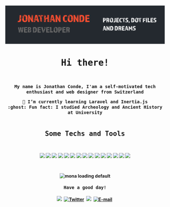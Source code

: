 [![Header](https://raw.githubusercontent.com/JC0nde/JC0nde/main/github-banner.png "Header")](https://jonathanconde.com/)

<h1 align="center" style="border-bottom: none;"><samp><b>Hi there!</samp></h1>
 <br>
<p align="center">
<samp>My name is Jonathan Conde, I'am a self-motivated tech enthusiast and web designer from Switzerland</samp>
</p>

<div align="center"><samp>🌱 I’m currently learning Laravel and Inertia.js</samp><br />
 <samp> :ghost: Fun fact: I studied Archeology and Ancient History at University</samp></div>
 <br>
<p>
  <h2 align="center"><samp>Some Techs and Tools</samp></h2>
</p>

<br>
<p align="center">
 
<img src="https://img.shields.io/badge/OS-Linux-informational?style=flat&logo=linux&logoColor=white&color=FD4F31" height=30 />
<img src="https://img.shields.io/badge/Editor-Emacs-informational?style=flat&logo=gnu-emacs&logoColor=white&color=FD4F31" height=30 />
<img src="https://img.shields.io/badge/Code-PHP-informational?style=flat&logo=php&logoColor=white&color=FD4F31" height=30 />
<img src="https://img.shields.io/badge/Code-JavaScript-informational?style=flat&logo=javascript&logoColor=white&color=FD4F31" height=30 />
<img src="https://img.shields.io/badge/Code-HTML5-informational?style=flat&logo=html5&logoColor=white&color=FD4F31" height=30 />
<img src="https://img.shields.io/badge/Code-CSS3-informational?style=flat&logo=css3&logoColor=white&color=FD4F31" height=30 />
<img src="https://img.shields.io/badge/Code-SASS-informational?style=flat&logo=sass&logoColor=white&color=FD4F31" height=30 />
<img src="https://img.shields.io/badge/Database-MySQL-informational?style=flat&logo=mysql&logoColor=white&color=FD4F31" height=30 />
<img src="https://img.shields.io/badge/Tools-Vue-informational?style=flat&logo=vue.js&logoColor=white&color=FD4F31" height=30 />
<img src="https://img.shields.io/badge/Tools-WordPress-informational?style=flat&logo=wordpress&logoColor=white&color=FD4F31" height=30 />
<img src="https://img.shields.io/badge/Tools-Drupal-informational?style=flat&logo=drupal&logoColor=white&color=FD4F31" height=30 />
<img src="https://img.shields.io/badge/Tools-Laravel-informational?style=flat&logo=laravel&logoColor=white&color=FD4F31" height=30 />
<img src="https://img.shields.io/badge/Tools-Webpack-informational?style=flat&logo=webpack&logoColor=white&color=FD4F31" height=30 />
<img src="https://img.shields.io/badge/Tools-Docker-informational?style=flat&logo=docker&logoColor=white&color=FD4F31" height=30 />
<img src="https://img.shields.io/badge/Shell-Bash-informational?style=flat&logo=gnu-bash&logoColor=white&color=FD4F31" height=30 />
</p>
<br>
<p align="center"><img width="80" height="80" src="https://github.githubassets.com/images/mona-loading-default.gif" alt="mona loading default" /></p>
<p>
<h4 align="center"><samp>Have a good day!</samp></h4>
</p>
<p align="center">
<a href="https://jonathanconde.com/"><img src="https://img.shields.io/badge/-PORTFOLIO-%23ff69b4&?style=for-the-badge&logo=opsgenie&logoColor=ffffff&?color=ff69b4 alt="Portfolio" /></a>&nbsp;
<a href="https://twitter.com/JC0nde" ><img src="https://img.shields.io/badge/Twitter-1DA1F2?style=for-the-badge&logo=twitter&logoColor=white" alt="Twitter" /></a>&nbsp;
<a href="https://www.linkedin.com/in/jonathanconde/"><img src="https://img.shields.io/badge/linkedin-blue.svg?style=for-the-badge&logo=linkedin&logoColor=white alt="HashNode" /></a>&nbsp;
<a href="mailto:mail@jonathanconde.com"><img src="https://img.shields.io/badge/-E--MAIL-000000?style=for-the-badge&logo=gmail&logoColor=ffffff" alt="E-mail" /></a>&nbsp;
</p>

